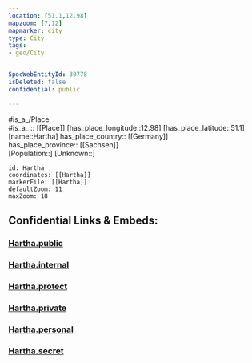 ```yaml
---
location: [51.1,12.98] 
mapzoom: [7,12] 
mapmarker: city 
type: City
tags:
- geo/City


SpocWebEntityId: 30778
isDeleted: false
confidential: public

---
```

#is_a_/Place  
#is_a_ :: [[Place]] 
[has_place_longitude::12.98] 
[has_place_latitude::51.1] 
[name::Hartha] 
has_place_country:: [[Germany]]  
has_place_province:: [[Sachsen]]  
[Population::] 
[Unknown::] 


```leaflet
id: Hartha
coordinates: [[Hartha]] 
markerFile: [[Hartha]] 
defaultZoom: 11 
maxZoom: 18
```


## Confidential Links & Embeds: 

### [Hartha.public](/_public/\Earth\Continent\Europe\Europe~Central\Germany\Germany~East\Sachsen\counties~Sachsen\Mittelsachsen\cities~MittelsachsenHartha.public.md) 

### [Hartha.internal](/_internal/\Earth\Continent\Europe\Europe~Central\Germany\Germany~East\Sachsen\counties~Sachsen\Mittelsachsen\cities~MittelsachsenHartha.internal.md) 

### [Hartha.protect](/_protect/\Earth\Continent\Europe\Europe~Central\Germany\Germany~East\Sachsen\counties~Sachsen\Mittelsachsen\cities~MittelsachsenHartha.protect.md) 

### [Hartha.private](/_private/\Earth\Continent\Europe\Europe~Central\Germany\Germany~East\Sachsen\counties~Sachsen\Mittelsachsen\cities~MittelsachsenHartha.private.md) 

### [Hartha.personal](/_personal/\Earth\Continent\Europe\Europe~Central\Germany\Germany~East\Sachsen\counties~Sachsen\Mittelsachsen\cities~MittelsachsenHartha.personal.md) 

### [Hartha.secret](/_secret/\Earth\Continent\Europe\Europe~Central\Germany\Germany~East\Sachsen\counties~Sachsen\Mittelsachsen\cities~MittelsachsenHartha.secret.md)

